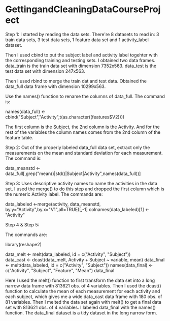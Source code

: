 GettingandCleaningDataCourseProject
===================================
Step 1:
I started by reading the data sets. There're 8 datasets to read in: 3 train data sets, 3 test data sets, 1 feature data set and 1 activity_label dataset. 

Then I used cbind to put the subject label and activity label togehter with the corresponding training and testing sets. I obtained two data frames. 
data_train is the train data set with dimension 7352x563.
data_test is the test data set with dimension 247x563. 

Then I used rbind to merge the train dat and test data. Obtained the data_full data frame with dimension 10299x563. 

Use the names() function to rename the columns of data_full. The command is:

names(data_full) <- cbind("Subject","Activity",t(as.character((features$V2))))

The first column is the Subject, the 2nd column is the Activity. And for the rest of the variables the column names comes from the 2nd column of the feature table. 

Step 2:
Out of the properly labeled data_full data set, extract only the measurements on the mean and standard deviation for each measurement. The command is:

data_meanstd <- data_full[,grep("mean()|std()|Subject|Activity",names(data_full))]

Step 3:
Uses descriptive activity names to name the activities in the data set. I used the merge() to do this step and dropped the first column which is the numeric Activity label. The commands are:

data_labeled <-merge(activity, data_meanstd, by.y="Activity",by.x="V1",all=TRUE)[,-1]
colnames(data_labeled)[1] <- "Activity" 

Step 4 & Step 5:

The commands are:

library(reshape2)

data_melt <- melt(data_labeled, id = c("Activity", "Subject"))     
data_cast <- dcast(data_melt, Activity + Subject ~ variable, mean)
data_final <- melt(data_labeled, id = c("Activity", "Subject"))
names(data_final) <- c("Activity", "Subject", "Feature", "Mean")
data_final

Here I used the melt() function to first transform the data set into a long narrow data frame with 813621 obs. of 4 variables. 
Then I used the dcast() function to calculate the mean of each measurement for each activity and each subject, which gives me a wide data_cast data frame with 180 obs. of 81 variables. 
Then I melted the data set again with melt() to get a final data set with 813621 obs. of 4 variables. 
I labeled data_final with the names() function. 
The data_final dataset is a tidy dataset in the long narrow form. 








